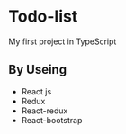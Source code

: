 # Todo-list

My first project in TypeScript

## By Useing

- React js
- Redux
- React-redux
- React-bootstrap
